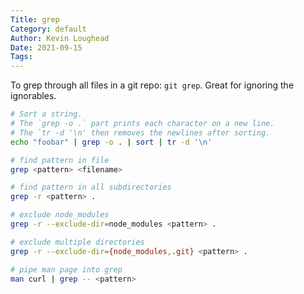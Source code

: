 ```yaml
---
Title: grep
Category: default
Author: Kevin Loughead
Date: 2021-09-15
Tags:
---
```


To grep through all files in a git repo: `git grep`. Great for ignoring the ignorables.

```bash
# Sort a string.
# The `grep -o .` part prints each character on a new line.
# The `tr -d '\n' then removes the newlines after sorting.
echo "foobar" | grep -o . | sort | tr -d '\n'

# find pattern in file
grep <pattern> <filename>

# find pattern in all subdirectories
grep -r <pattern> .

# exclude node_modules
grep -r --exclude-dir=node_modules <pattern> .

# exclude multiple directories
grep -r --exclude-dir={node_modules,.git} <pattern> .

# pipe man page into grep
man curl | grep -- <pattern>
```
